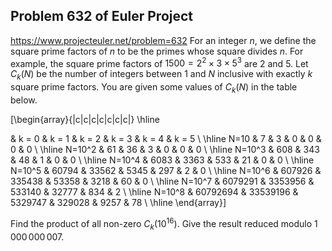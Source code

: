 ## Problem 632 of Euler Project 
https://www.projecteuler.net/problem=632
For an integer $n$, we define the square prime factors of $n$ to be the primes whose square divides $n$. For example, the square prime factors of $1500=2^2 \times 3 \times 5^3$ are $2$ and $5$.
Let $C_k(N)$ be the number of integers between $1$ and $N$ inclusive with exactly $k$ square prime factors. You are given some values of $C_k(N)$ in the table below.


\[\begin{array}{|c|c|c|c|c|c|c|}
\hline

& k = 0 & k = 1 & k = 2 & k = 3 & k = 4 & k = 5 \\
\hline
N=10 & 7 & 3 & 0 & 0 & 0 & 0 \\
\hline
N=10^2 & 61 & 36 & 3 & 0 & 0 & 0 \\
\hline
N=10^3 & 608 & 343 & 48 & 1 & 0 & 0 \\
\hline
N=10^4 & 6083 & 3363 & 533 & 21 & 0 & 0 \\
\hline
N=10^5 & 60794 & 33562 & 5345 & 297 & 2 & 0 \\
\hline
N=10^6 & 607926 & 335438 & 53358 & 3218 & 60 & 0 \\
\hline
N=10^7 & 6079291 & 3353956 & 533140 & 32777 & 834 & 2 \\
\hline
N=10^8 & 60792694 & 33539196 & 5329747 & 329028 & 9257 & 78 \\
\hline
\end{array}\]


Find the product of all non-zero $C_k(10^{16})$. Give the result reduced modulo $1\,000\,000\,007$.